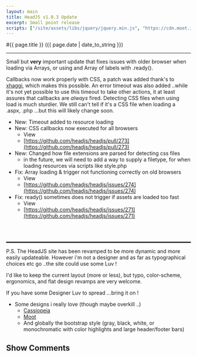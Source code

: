 ```yaml
---
layout: main
title: HeadJS v1.0.3 Update
excerpt: Small point release
scripts: ["/site/assets/libs/jquery/jquery.min.js", "https://cdn.moot.it/latest/moot.min.js", "/site/assets/js/comments.min.js"]
---
```


#{{ page.title }} ({{ page.date | date_to_string }})

<hr />

Small but __very__ important update that fixes issues with older browser when loading via Arrays, or using and Array of labels with .ready().

Callbacks now work properly with CSS, a patch was added thank's to [xhaggi](https://github.com/xhaggi), which makes this possible.
An error timeout was also added ..while it's not yet possible to use this timeout to take other actions, it at least assures that callbacks are _always_ fired.
Detecting CSS files when using load is much sturdier. We still can't tell if it's a CSS file when loading a .aspx, .php ...but this will likely change soon.

- New: Timeout added to resource loading
- New: CSS callbacks now executed for all browsers
  - View
  - [https://github.com/headjs/headjs/pull/273](https://github.com/headjs/headjs/pull/273)
- New: Changed how file extensions are parsed for detecting css files
  - in the future, we will need to add a way to supply a filetype, for when loading resources via scripts like style.php
- Fix: Array loading & trigger not functioning correctly on old browsers
  - View
  - [https://github.com/headjs/headjs/issues/274](https://github.com/headjs/headjs/issues/274)
- Fix: ready() sometimes does not trigger if assets are loaded too fast
  - View
  - [https://github.com/headjs/headjs/issues/271](https://github.com/headjs/headjs/issues/271)

<br/><br/>
<hr style="border: thin dashed" />

P.S. The HeadJS site has been revamped to be more dynamic and more easily updateable. However i'm not a designer and as far as typographical choices etc go ..the site could use some Luv !

I'd like to keep the current layout (more or less), but typo, color-scheme, ergonomics, and flat design revamps are very welcome.

If you have some Designer Luv to spread ...bring it on !

- Some designs i really love (though maybe overkill ..)
  - [Cassiopeia](http://themes.roussounelosweb.gr/cassiopeia)
  - [Moot](https://moot.it/)
  - And globally the bootstrap style (gray, black, white, or monochromatic with color highlights and large header/footer bars)


<div onclick="blog.loadComments(this, 'posts/release/1.0.3', 'Leave a comment')" style="cursor: pointer;">
    <h2>Show Comments</h2>
</div>
<div id="moot">&nbsp;</div>